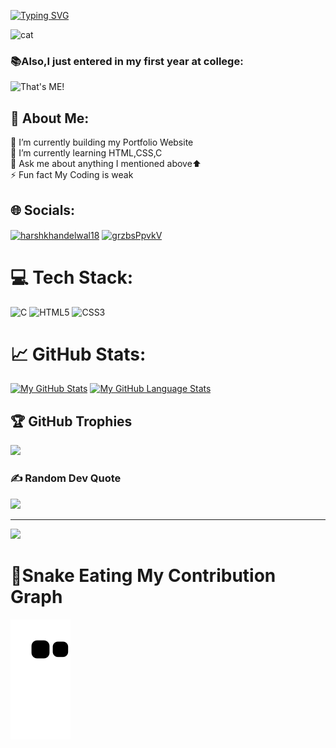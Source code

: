 
[![Typing SVG](https://readme-typing-svg.herokuapp.com?font=Fira+Code&pause=1000&width=435&lines=%F0%9F%91%8BHello+there+Visitor!;%E2%9C%A8Welcome+to+my+Github+Profile;I+am+Harsh+Khandelwal;India's+Least+Eligible+Coder%F0%9F%91%A8%E2%80%8D%F0%9F%92%BB;%F0%9F%93%A2Click+to+view+my+Linkedin+Profile)](https://www.linkedin.com/in/harshkhandelwal18/) 

![cat](https://user-images.githubusercontent.com/109679233/188181761-b8240b7e-2458-422f-a650-c681ddef5e3c.gif)

###  📚Also,I just entered in my first year at college:
![That's ME!](https://user-images.githubusercontent.com/109679233/188179680-bfafcd1d-c7de-4b4e-8098-aac21829fbed.png)



<h2>💫 About Me:</h2>
🔭 I’m currently building my Portfolio Website<br>🌱 I’m currently learning HTML,CSS,C<br>💬 Ask me about anything I mentioned above⬆️<br>⚡ Fun fact My Coding is weak 


## 🌐 Socials:
<a href="https://linkedin.com/in/harshkhandelwal18" target="blank"><img align="center" src="https://raw.githubusercontent.com/rahuldkjain/github-profile-readme-generator/master/src/images/icons/Social/linked-in-alt.svg" alt="harshkhandelwal18" height="30" width="40" /></a>
<a href="https://discord.gg/grzbsPpvkV" target="blank"><img align="center" src="https://raw.githubusercontent.com/rahuldkjain/github-profile-readme-generator/master/src/images/icons/Social/discord.svg" alt="grzbsPpvkV" height="30" width="40" /></a>
</p>


# 💻 Tech Stack:
![C](https://img.shields.io/badge/c-%2300599C.svg?style=flat&logo=c&logoColor=white) ![HTML5](https://img.shields.io/badge/html5-%23E34F26.svg?style=flat&logo=html5&logoColor=white) ![CSS3](https://img.shields.io/badge/css3-%231572B6.svg?style=flat&logo=css3&logoColor=white)

# 📈 GitHub Stats:
[![My GitHub Stats](https://github-readme-stats.vercel.app/api/?username=harsh007-github&count_private=true&theme=tokyonight&showicons=true)]()
[![My GitHub Language Stats](https://github-readme-stats.vercel.app/api/top-langs/?username=harsh007-github&langs_count=5&theme=tokyonight)]()

## 🏆 GitHub Trophies
![](https://github-profile-trophy.vercel.app/?username=harsh007-github&theme=tokyonight&no-frame=false&no-bg=false&margin-w=4)

### ✍️ Random Dev Quote
![](https://quotes-github-readme.vercel.app/api?type=vetical&theme=tokyonight)

---
[![](https://visitcount.itsvg.in/api?id=harsh007-github&icon=0&color=0)](https://visitcount.itsvg.in)

# 🐍Snake Eating My Contribution Graph
![snake gif](https://github.com/harsh007-github/harsh007-github/blob/output/github-contribution-grid-snake.svg)
